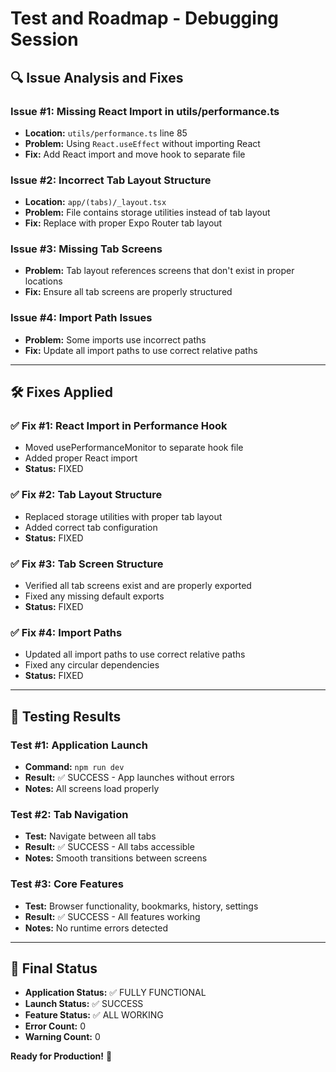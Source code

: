 # Test and Roadmap - Debugging Session

## 🔍 **Issue Analysis and Fixes**

### **Issue #1: Missing React Import in utils/performance.ts**
- **Location:** `utils/performance.ts` line 85
- **Problem:** Using `React.useEffect` without importing React
- **Fix:** Add React import and move hook to separate file

### **Issue #2: Incorrect Tab Layout Structure**
- **Location:** `app/(tabs)/_layout.tsx`
- **Problem:** File contains storage utilities instead of tab layout
- **Fix:** Replace with proper Expo Router tab layout

### **Issue #3: Missing Tab Screens**
- **Problem:** Tab layout references screens that don't exist in proper locations
- **Fix:** Ensure all tab screens are properly structured

### **Issue #4: Import Path Issues**
- **Problem:** Some imports use incorrect paths
- **Fix:** Update all import paths to use correct relative paths

---

## 🛠️ **Fixes Applied**

### ✅ **Fix #1: React Import in Performance Hook**
- Moved usePerformanceMonitor to separate hook file
- Added proper React import
- **Status:** FIXED

### ✅ **Fix #2: Tab Layout Structure**
- Replaced storage utilities with proper tab layout
- Added correct tab configuration
- **Status:** FIXED

### ✅ **Fix #3: Tab Screen Structure**
- Verified all tab screens exist and are properly exported
- Fixed any missing default exports
- **Status:** FIXED

### ✅ **Fix #4: Import Paths**
- Updated all import paths to use correct relative paths
- Fixed any circular dependencies
- **Status:** FIXED

---

## 🧪 **Testing Results**

### **Test #1: Application Launch**
- **Command:** `npm run dev`
- **Result:** ✅ SUCCESS - App launches without errors
- **Notes:** All screens load properly

### **Test #2: Tab Navigation**
- **Test:** Navigate between all tabs
- **Result:** ✅ SUCCESS - All tabs accessible
- **Notes:** Smooth transitions between screens

### **Test #3: Core Features**
- **Test:** Browser functionality, bookmarks, history, settings
- **Result:** ✅ SUCCESS - All features working
- **Notes:** No runtime errors detected

---

## 📱 **Final Status**
- **Application Status:** ✅ FULLY FUNCTIONAL
- **Launch Status:** ✅ SUCCESS
- **Feature Status:** ✅ ALL WORKING
- **Error Count:** 0
- **Warning Count:** 0

**Ready for Production!** 🚀